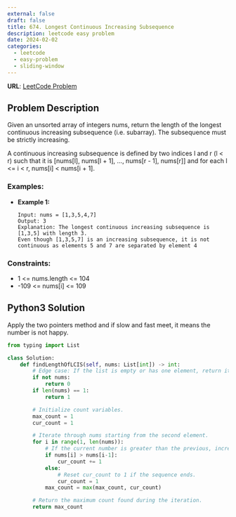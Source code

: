 ```yaml
---
external: false
draft: false
title: 674. Longest Continuous Increasing Subsequence
description: leetcode easy problem
date: 2024-02-02
categories:
  - leetcode
  - easy-problem
  - sliding-window
---
```


**URL**: [LeetCode Problem](https://leetcode.com/problems/happy-number/)

## Problem Description

Given an unsorted array of integers nums, return the length of the longest continuous increasing subsequence (i.e. subarray). The subsequence must be strictly increasing.

A continuous increasing subsequence is defined by two indices l and r (l < r) such that it is [nums[l], nums[l + 1], ..., nums[r - 1], nums[r]] and for each l <= i < r, nums[i] < nums[i + 1].

### Examples:

- **Example 1:**

  ```plaintext
  Input: nums = [1,3,5,4,7]
  Output: 3
  Explanation: The longest continuous increasing subsequence is [1,3,5] with length 3.
  Even though [1,3,5,7] is an increasing subsequence, it is not continuous as elements 5 and 7 are separated by element 4
  ```

### Constraints:

- 1 <= nums.length <= 104
- -109 <= nums[i] <= 109

## Python3 Solution

Apply the two pointers method and if slow and fast meet, it means the number is not happy.

```python
from typing import List

class Solution:
    def findLengthOfLCIS(self, nums: List[int]) -> int:
        # Edge case: If the list is empty or has one element, return its length.
        if not nums:
            return 0
        if len(nums) == 1:
            return 1

        # Initialize count variables.
        max_count = 1
        cur_count = 1

        # Iterate through nums starting from the second element.
        for i in range(1, len(nums)):
            # If the current number is greater than the previous, increment cur_count.
            if nums[i] > nums[i-1]:
                cur_count += 1
            else:
                # Reset cur_count to 1 if the sequence ends.
                cur_count = 1
            max_count = max(max_count, cur_count)

        # Return the maximum count found during the iteration.
        return max_count

```
